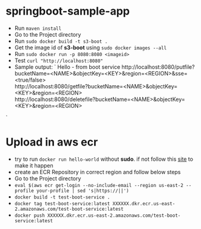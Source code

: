 # springboot-sample-app

 - Run `maven install`
 - Go to the Project directory
 - Run `sudo docker build -t s3-boot .`
 - Get the image id of **s3-boot** using `sudo docker images --all`
 - Run `sudo docker run -p 8080:8080 <imageid>`
 - Test `curl "http://localhost:8080"`
 - Sample output:
 `
Hello - from boot service
http://localhost:8080/putfile?bucketName=&lt;NAME&gt;&objectKey=&lt;KEY&gt;&region=&lt;REGION&gt;&sse=<true/false> <br>
http://localhost:8080/getfile?bucketName=&lt;NAME&gt;&objectKey=&lt;KEY&gt;&region=&lt;REGION&gt; <br>
http://localhost:8080/deletefile?bucketName=&lt;NAME&gt;&objectKey=&lt;KEY&gt;&region=&lt;REGION&gt; <br>
 
 `
 
# Upload in aws ecr


- try to run `docker run hello-world` without **sudo**. if not follow this [site](https://askubuntu.com/questions/477551/how-can-i-use-docker-without-sudo) to make it happen
- create an ECR Repository in correct region and follow below steps
- Go to the Project directory
- `eval $(aws ecr get-login --no-include-email --region us-east-2 --profile your-profile | sed 's|https://||')`
- `docker build -t test-boot-service .`
- `docker tag test-boot-service:latest XXXXXX.dkr.ecr.us-east-2.amazonaws.com/test-boot-service:latest`
- `docker push XXXXXX.dkr.ecr.us-east-2.amazonaws.com/test-boot-service:latest `

